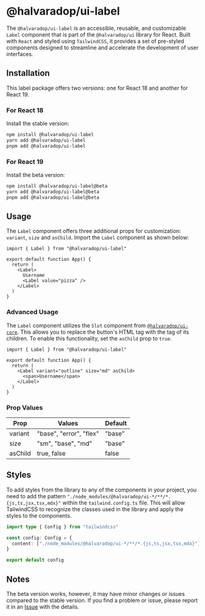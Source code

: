 # @halvaradop/ui-label

The `@halvaradop/ui-label` is an accessible, reusable, and customizable `Label` component that is part of the `@halvaradop/ui` library for React. Built with `React` and styled using `TailwindCSS`, it provides a set of pre-styled components designed to streamline and accelerate the development of user interfaces.

## Installation

This label package offers two versions: one for React 18 and another for React 19.

### For React 18

Install the stable version:

```bash
npm install @halvaradop/ui-label
yarn add @halvaradop/ui-label
pnpm add @halvaradop/ui-label
```

### For React 19

Install the beta version:

```bash
npm install @halvaradop/ui-label@beta
yarn add @halvaradop/ui-label@beta
pnpm add @halvaradop/ui-label@beta
```

## Usage

The `Label` component offers three additional props for customization: `variant`, `size` and `asChild`. Import the `Label` component as shown below:

```tsx
import { Label } from "@halvaradop/ui-label"

export default function App() {
  return (
    <Label>
      Username
      <Label value="pizza" />
    </Label>
  )
}
```

### Advanced Usage

The `Label` component utilizes the `Slot` component from [`@halvaradop/ui-core`](https://github.com/halvaradop/ui/blob/master/packages/ui-core/src/slot.ts). This allows you to replace the button's HTML tag with the tag of its children. To enable this functionality, set the `asChild` prop to `true`.

```tsx
import { Label } from "@halvaradop/ui-label"

export default function App() {
  return (
    <Label variant="outline" size="md" asChild>
      <span>Username</span>
    </Label>
  )
}
```

### Prop Values

| Prop    | Values                  | Default |
| ------- | ----------------------- | ------- |
| variant | "base", "error", "flex" | "base"  |
| size    | "sm", "base", "md"      | "base"  |
| asChild | true, false             | false   |

## Styles

To add styles from the library to any of the components in your project, you need to add the pattern `"./node_modules/@halvaradop/ui-*/**/*.{js,ts,jsx,tsx,mdx}"` within the `tailwind.config.ts` file. This will allow TailwindCSS to recognize the classes used in the library and apply the styles to the components.

```ts
import type { Config } from "tailwindcss"

const config: Config = {
  content: ["./node_modules/@halvaradop/ui-*/**/*.{js,ts,jsx,tsx,mdx}"],
}

export default config
```

## Notes

The beta version works, however, it may have minor changes or issues compared to the stable version. If you find a problem or issue, please report it in an [Issue](https://github.com/halvaradop/ui/issues) with the details.
